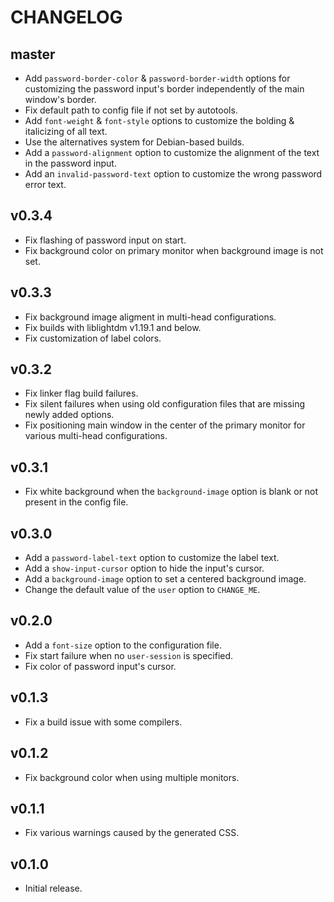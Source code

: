 # CHANGELOG

## master

* Add `password-border-color` & `password-border-width` options for customizing
  the password input's border independently of the main window's border.
* Fix default path to config file if not set by autotools.
* Add `font-weight` & `font-style` options to customize the bolding &
  italicizing of all text.
* Use the alternatives system for Debian-based builds.
* Add a `password-alignment` option to customize the alignment of the text in the
  password input.
* Add an `invalid-password-text` option to customize the wrong password error
  text.

## v0.3.4

* Fix flashing of password input on start.
* Fix background color on primary monitor when background image is not set.

## v0.3.3

* Fix background image aligment in multi-head configurations.
* Fix builds with liblightdm v1.19.1 and below.
* Fix customization of label colors.

## v0.3.2

* Fix linker flag build failures.
* Fix silent failures when using old configuration files that are missing newly
  added options.
* Fix positioning main window in the center of the primary monitor for various
  multi-head configurations.

## v0.3.1

* Fix white background when the `background-image` option is blank or not
  present in the config file.

## v0.3.0

* Add a `password-label-text` option to customize the label text.
* Add a `show-input-cursor` option to hide the input's cursor.
* Add a `background-image` option to set a centered background image.
* Change the default value of the `user` option to `CHANGE_ME`.

## v0.2.0

* Add a `font-size` option to the configuration file.
* Fix start failure when no `user-session` is specified.
* Fix color of password input's cursor.

## v0.1.3

* Fix a build issue with some compilers.

## v0.1.2

* Fix background color when using multiple monitors.

## v0.1.1

* Fix various warnings caused by the generated CSS.

## v0.1.0

* Initial release.
